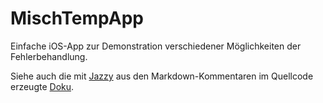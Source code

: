 # MischTempApp
Einfache iOS-App zur Demonstration verschiedener Möglichkeiten der Fehlerbehandlung.

Siehe auch die mit [Jazzy](https://github.com/realm/jazzy) aus den Markdown-Kommentaren im Quellcode erzeugte 
[Doku](https://MDecker-MobileComputing.github.io/MischTempApp).


